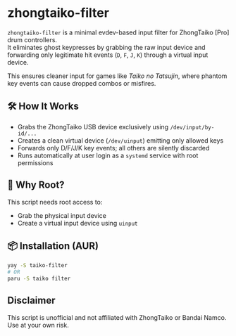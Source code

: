 # zhongtaiko-filter

`zhongtaiko-filter` is a minimal evdev-based input filter for ZhongTaiko [Pro] drum controllers.  
It eliminates ghost keypresses by grabbing the raw input device and forwarding only legitimate hit events (`D`, `F`, `J`, `K`) through a virtual input device.

This ensures cleaner input for games like *Taiko no Tatsujin*, where phantom key events can cause dropped combos or misfires.

## 🛠️ How It Works

- Grabs the ZhongTaiko USB device exclusively using `/dev/input/by-id/...`
- Creates a clean virtual device (`/dev/uinput`) emitting only allowed keys
- Forwards only D/F/J/K key events; all others are silently discarded
- Runs automatically at user login as a `systemd` service with root permissions

## 🔐 Why Root?

This script needs root access to:
- Grab the physical input device
- Create a virtual input device using `uinput`

## 📦 Installation (AUR)

```bash
yay -S taiko-filter
# OR 
paru -S taiko filter
```

## Disclaimer

This script is unofficial and not affiliated with ZhongTaiko or Bandai Namco. Use at your own risk.
